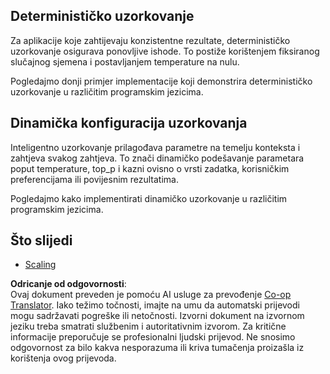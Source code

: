 <!--
CO_OP_TRANSLATOR_METADATA:
{
  "original_hash": "b0de03f7a3ff0204d8356bc61325c459",
  "translation_date": "2025-06-02T20:07:56+00:00",
  "source_file": "05-AdvancedTopics/mcp-sampling/README.md",
  "language_code": "hr"
}
-->
## Determinističko uzorkovanje

Za aplikacije koje zahtijevaju konzistentne rezultate, determinističko uzorkovanje osigurava ponovljive ishode. To postiže korištenjem fiksiranog slučajnog sjemena i postavljanjem temperature na nulu.

Pogledajmo donji primjer implementacije koji demonstrira determinističko uzorkovanje u različitim programskim jezicima.

## Dinamička konfiguracija uzorkovanja

Inteligentno uzorkovanje prilagođava parametre na temelju konteksta i zahtjeva svakog zahtjeva. To znači dinamičko podešavanje parametara poput temperature, top_p i kazni ovisno o vrsti zadatka, korisničkim preferencijama ili povijesnim rezultatima.

Pogledajmo kako implementirati dinamičko uzorkovanje u različitim programskim jezicima.

## Što slijedi

- [Scaling](../mcp-scaling/README.md)

**Odricanje od odgovornosti**:  
Ovaj dokument preveden je pomoću AI usluge za prevođenje [Co-op Translator](https://github.com/Azure/co-op-translator). Iako težimo točnosti, imajte na umu da automatski prijevodi mogu sadržavati pogreške ili netočnosti. Izvorni dokument na izvornom jeziku treba smatrati službenim i autoritativnim izvorom. Za kritične informacije preporučuje se profesionalni ljudski prijevod. Ne snosimo odgovornost za bilo kakva nesporazuma ili kriva tumačenja proizašla iz korištenja ovog prijevoda.
